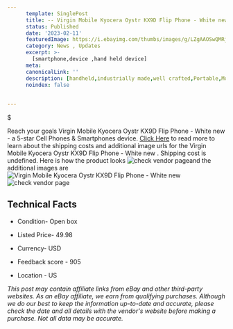 ```yaml
---
      template: SinglePost
      title: -- Virgin Mobile Kyocera Oystr KX9D Flip Phone - White new 
      status: Published
      date: '2023-02-11'
      featuredImage: https://i.ebayimg.com/thumbs/images/g/LZgAAOSwQMRjyS0r/s-l225.jpg
      category: News , Updates
      excerpt: >-
        [smartphone,device ,hand held device]
      meta:
      canonicalLink: ''
      description: [handheld,industrially made,well crafted,Portable,Mobile,Compact,Convenient,Lightweight,Maneuverable,Man-portable,Miniature,Carriable,Hand-held,Light,Holdable,Transportable,Mobile device,Pocket-sized,On-the-go,Wireless,Cordless,Compact size,Convenient size, smartphone,device ,hand held device]
      noindex: false
      
        
---
```

$

Reach your goals Virgin Mobile Kyocera Oystr KX9D Flip Phone - White new  - a 5-star Cell Phones & Smartphones device. [Click Here](https://www.ebay.com/itm/385409081677?hash=item59bc2be14d%3Ag%3ALZgAAOSwQMRjyS0r&amdata=enc%3AAQAHAAAA4Ftetm9u3TQBUaEjA6upNGE9vNjXJfX7SUdu%2FAdpZRUsqgFAsd2DiZxV4DzjkGCzcFMV7P0DMaZitMH9aD9ey%2BfqMocDvVRW2GZydZmKiyCevt0s0EWD%2BQR7Su8elTnYcqM9W6y2skZyNVCMQE2IGa8ifT%2FqkBbo4%2F6c4fBN2tJP9rCaz0SAwijClxE9XH1k39dLujokpcogMldDrnEfAHymvSnscEWgtz%2FzR2eGNhIIP605yNU0dQETQ%2BvBV4xmkeZ5Q%2BFUlUNHpe7BIExFOiJcC45fCAWX1kozHt0x8mmI&mkevt=1&mkcid=1&mkrid=711-53200-19255-0&campid=%253CePNCampaignId%253E&customid=%253CreferenceId%253E&toolid=10049) to read more to learn about the shipping costs and additional image urls for the Virgin Mobile Kyocera Oystr KX9D Flip Phone - White new . Shipping cost is undefined. Here is how the product looks ![check vendor page](https://i.ebayimg.com/thumbs/images/g/LZgAAOSwQMRjyS0r/s-l225.jpg)and the additional images are![Virgin Mobile Kyocera Oystr KX9D Flip Phone - White new ](https://i.ebayimg.com/images/g/LZgAAOSwQMRjyS0r/s-l1600.jpg)![check vendor page](https://origin-galleryplus.ebayimg.com/ws/web/385409081677_2_0_1/225x225.jpg,https://origin-galleryplus.ebayimg.com/ws/web/385409081677_3_0_1/225x225.jpg,https://origin-galleryplus.ebayimg.com/ws/web/385409081677_4_0_1/225x225.jpg,https://origin-galleryplus.ebayimg.com/ws/web/385409081677_5_0_1/225x225.jpg,https://origin-galleryplus.ebayimg.com/ws/web/385409081677_6_0_1/225x225.jpg,https://origin-galleryplus.ebayimg.com/ws/web/385409081677_7_0_1/225x225.jpg,https://origin-galleryplus.ebayimg.com/ws/web/385409081677_8_0_1/225x225.jpg,https://origin-galleryplus.ebayimg.com/ws/web/385409081677_9_0_1/225x225.jpg,https://origin-galleryplus.ebayimg.com/ws/web/385409081677_10_0_1/225x225.jpg,https://origin-galleryplus.ebayimg.com/ws/web/385409081677_11_0_1/225x225.jpg,https://origin-galleryplus.ebayimg.com/ws/web/385409081677_12_0_1/225x225.jpg,https://origin-galleryplus.ebayimg.com/ws/web/385409081677_13_0_1/225x225.jpg,https://origin-galleryplus.ebayimg.com/ws/web/385409081677_14_0_1/225x225.jpg,https://origin-galleryplus.ebayimg.com/ws/web/385409081677_15_0_1/225x225.jpg,https://origin-galleryplus.ebayimg.com/ws/web/385409081677_16_0_1/225x225.jpg)



 ## Technical Facts 



     
      

 - Condition- Open box 


      

 - Listed Price- 49.98 


      

 - Currency- USD 


      

 - Feedback score - 905 


      

 - Location - US 


      
      

 *_This post may contain affiliate links from eBay and other third-party websites. As an eBay affiliate, we earn from qualifying purchases. Although we do our best to keep the information up-to-date and accurate, please check the date and all details with the vendor's website before making a purchase. Not all data may be accurate._*






